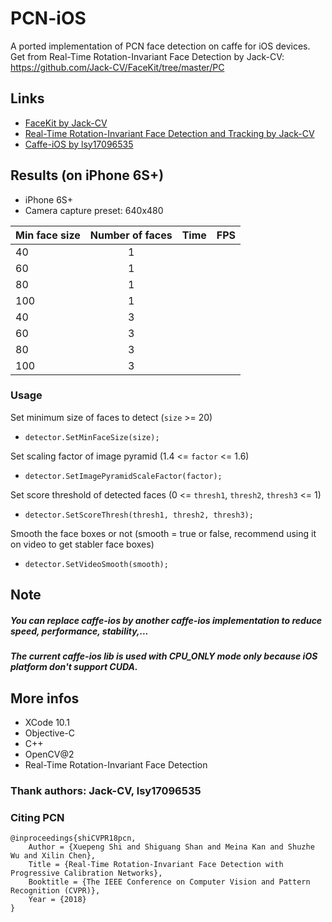 # PCN-iOS

A ported implementation of PCN face detection on caffe for iOS devices. Get from Real-Time Rotation-Invariant Face Detection by Jack-CV: https://github.com/Jack-CV/FaceKit/tree/master/PC

## Links
- [FaceKit by Jack-CV](https://github.com/Jack-CV/FaceKit)
- [Real-Time Rotation-Invariant Face Detection and Tracking by Jack-CV](https://github.com/Jack-CV/FaceKit/tree/master/PCN)
- [Caffe-iOS by lsy17096535](https://github.com/lsy17096535/Caffe-ios)

## Results (on iPhone 6S+)
- iPhone 6S+
- Camera capture preset: 640x480

| Min face size | Number of faces| Time  | FPS |
| ------------- |:-------------: | -----:|----:|
| 40            | 1              |       |     |
| 60            | 1              |       |     |
| 80            | 1              |       |     |
| 100           | 1              |       |     |
| 40            | 3              |       |     |
| 60            | 3              |       |     |
| 80            | 3              |       |     |
| 100           | 3              |       |     |

### Usage

Set minimum size of faces to detect (`size` >= 20)

- `detector.SetMinFaceSize(size);`
  
Set scaling factor of image pyramid (1.4 <= `factor` <= 1.6)
  
- `detector.SetImagePyramidScaleFactor(factor);`
  
Set score threshold of detected faces (0 <= `thresh1`, `thresh2`, `thresh3` <= 1)
  
- `detector.SetScoreThresh(thresh1, thresh2, thresh3);`

Smooth the face boxes or not (smooth = true or false, recommend using it on video to get stabler face boxes)
  
- `detector.SetVideoSmooth(smooth);`

## Note
##### You can replace caffe-ios by another caffe-ios implementation to reduce speed, performance, stability,...
##### The current caffe-ios lib is used with CPU_ONLY mode only because iOS platform don't support CUDA. 

## More infos
- XCode 10.1
- Objective-C
- C++
- OpenCV@2
- Real-Time Rotation-Invariant Face Detection

### Thank authors: Jack-CV, lsy17096535

### Citing PCN
    @inproceedings{shiCVPR18pcn,
        Author = {Xuepeng Shi and Shiguang Shan and Meina Kan and Shuzhe Wu and Xilin Chen},
        Title = {Real-Time Rotation-Invariant Face Detection with Progressive Calibration Networks},
        Booktitle = {The IEEE Conference on Computer Vision and Pattern Recognition (CVPR)},
        Year = {2018}
    }
